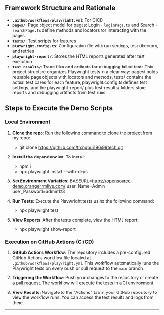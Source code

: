 ## Framework Structure and Rationale

- **`.github/workflows/playwright.yml`**:  For CICD
- **`pages/`**: Page object model for pages: Login - `loginPage.ts` and Search -`searchPage.ts` define methods and locators for interacting with the pages.
- **`tests/`**: Test scripts for features
- **`playwright.config.ts`**: Configuration file with run settings, test directory, and retries
- **`playwright-report/`**: Stores the HTML reports generated after test execution
- **`test-results/`**: Trace files and artifacts for debugging failed tests
This project structure organizes Playwright tests in a clear way: pages/ holds reusable page objects with locators and methods, tests/ contains the actual test cases for each feature, playwright.config.ts defines test settings, and the playwright-report/ plus test-results/ folders store reports and debugging artifacts from test runs.

## Steps to Execute the Demo Scripts

### Local Environment

1. **Clone the repo**:
   Run the following command to clone the project from my repo:
   - git clone https://github.com/trongbui196/99tech.git  

2. **Install the dependencies**:
   To install:
   - npm  i  
   - npx playwright install --with-deps

3. **Set Environment Variables**:
   BASEURL=https://opensource-demo.orangehrmlive.com/
   user_Name=Admin
   user_Password=admin123

2. **Run Tests**:
   Execute the Playwright tests using the following command:
   - npx playwright test

3. **View Reports**:
   After the tests complete, view the HTML report:
   - npx playwright show-report


### Execution on GitHub Actions (CI/CD)

1. **GitHub Actions Workflow**:
   The repository includes a pre-configured GitHub Actions workflow file located at `.github/workflows/playwright.yml`. This workflow automatically runs the Playwright tests on every push or pull request to the `main` branch.

2. **Triggering the Workflow**:
   Push your changes to the repository or create a pull request. The workflow will execute the tests in a CI environment.

3. **View Results**:
   Navigate to the "Actions" tab in your GitHub repository to view the workflow runs. You can access the test results and logs from there.

---


